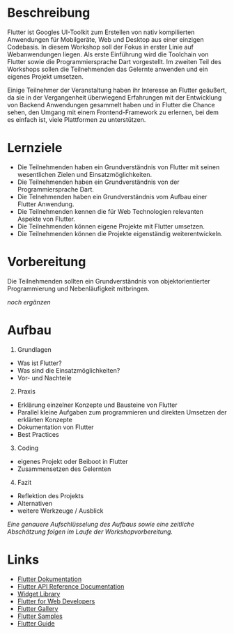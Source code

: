 # Beschreibung

Flutter ist Googles UI-Toolkit zum Erstellen von nativ kompilierten Anwendungen für Mobilgeräte, Web und Desktop aus einer einzigen Codebasis. In diesem Workshop soll der Fokus in erster Linie auf Webanwendungen liegen. Als erste Einführung wird die Toolchain von Flutter sowie die Programmiersprache Dart vorgestellt. Im zweiten Teil des Workshops sollen die Teilnehmenden das Gelernte anwenden und ein eigenes Projekt umsetzen.

Einige Teilnehmer der Veranstaltung haben ihr Interesse an Flutter geäußert, da sie in der Vergangenheit
überwiegend Erfahrungen mit der Entwicklung von Backend Anwendungen gesammelt haben und in Flutter
die Chance sehen, den Umgang mit einem Frontend-Framework zu erlernen, bei dem es einfach ist, viele
Plattformen zu unterstützen.

# Lernziele

* Die Teilnehmenden haben ein Grundverständnis von Flutter mit seinen wesentlichen Zielen und Einsatzmöglichkeiten.
* Die Teilnehmenden haben ein Grundverständnis von der Programmiersprache Dart.
* Die Telnehmenden haben ein Grundverständnis vom Aufbau einer Flutter Anwendung.
* Die Teilnehmenden kennen die für Web Technologien relevanten Aspekte von Flutter.
* Die Teilnehmenden können eigene Projekte mit Flutter umsetzen.
* Die Teilnehmenden können die Projekte eigenständig weiterentwickeln.

# Vorbereitung

Die Teilnehmenden sollten ein Grundverständnis von objektorientierter Programmierung und Nebenläufigkeit mitbringen.

_noch ergänzen_

# Aufbau

1. Grundlagen
* Was ist Flutter?
* Was sind die Einsatzmöglichkeiten?
* Vor- und Nachteile
2. Praxis
* Erklärung einzelner Konzepte und Bausteine von Flutter
* Parallel kleine Aufgaben zum programmieren und direkten Umsetzen der erklärten Konzepte
* Dokumentation von Flutter
* Best Practices
3. Coding
* eigenes Projekt oder Beiboot in Flutter
* Zusammensetzen des Gelernten
4. Fazit
* Reflektion des Projekts
* Alternativen
* weitere Werkzeuge / Ausblick

_Eine genauere Aufschlüsselung des Aufbaus sowie eine zeitliche Abschätzung folgen im Laufe der Workshopvorbereitung._

# Links

* [Flutter Dokumentation](https://flutter.dev/)
* [Flutter API Reference Documentation](https://api.flutter.dev/)
* [Widget Library](https://api.flutter.dev/flutter/widgets/widgets-library.html)
* [Flutter for Web Developers](https://flutter.dev/docs/get-started/flutter-for/web-devs)
* [Flutter Gallery](https://gallery.flutter.dev/#/)
* [Flutter Samples](https://flutter.github.io/samples/#)
* [Flutter Guide](https://github.com/devonfw-forge/devonfw4flutter)
